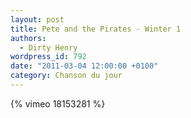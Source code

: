 ```yaml
---
layout: post
title: Pete and the Pirates - Winter 1
authors:
  - Dirty Henry
wordpress_id: 792
date: "2011-03-04 12:00:00 +0100"
category: Chanson du jour
---
```


{% vimeo 18153281 %}
